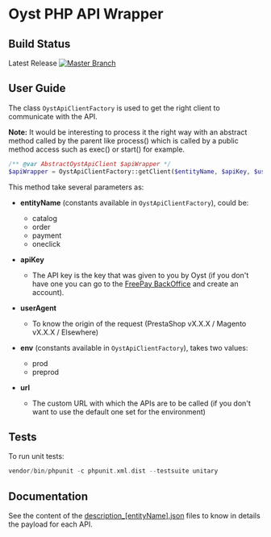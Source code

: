 Oyst PHP API Wrapper
====================

Build Status
------------
Latest Release [![Master Branch](https://travis-ci.org/OystParis/oyst-php.svg?branch=master)](https://travis-ci.org/OystParis/oyst-php)

User Guide
----------
The class `OystApiClientFactory` is used to get the right client to communicate with the API.

**Note:** It would be interesting to process it the right way with an abstract method called by the parent like process()
which is called by a public method access such as exec() or start() for example.

```php
/** @var AbstractOystApiClient $apiWrapper */
$apiWrapper = OystApiClientFactory::getClient($entityName, $apiKey, $userAgent, $url);
```

This method take several parameters as:

* **entityName** (constants available in `OystApiClientFactory`), could be:
    * catalog
    * order
    * payment
    * oneclick

* **apiKey**
    * The API key is the key that was given to you by Oyst (if you don't have one you can go to the [FreePay BackOffice](https://admin.free-pay.com/signup) and create an account).

* **userAgent**
    * To know the origin of the request (PrestaShop vX.X.X / Magento vX.X.X / Elsewhere)

* **env** (constants available in `OystApiClientFactory`), takes two values:
    * prod
    * preprod

* **url**
    * The custom URL with which the APIs are to be called (if you don't want to use the default one set for the environment)

Tests
-----
To run unit tests:
```php
vendor/bin/phpunit -c phpunit.xml.dist --testsuite unitary
```

Documentation
-------------
See the content of the [description_[entityName].json](src/config) files to know in details the payload for each API.
